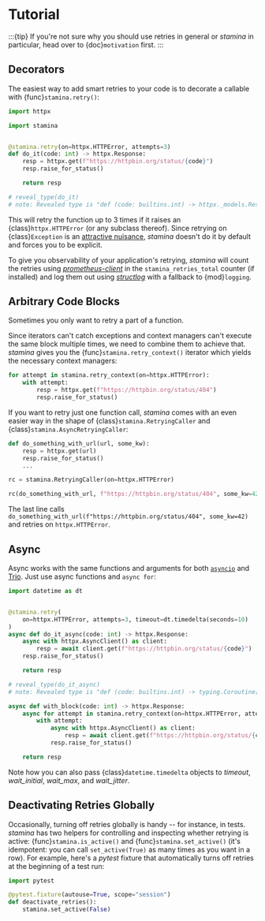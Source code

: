 # Tutorial

:::{tip}
If you're not sure why you should use retries in general or _stamina_ in particular, head over to {doc}`motivation` first.
:::


## Decorators

The easiest way to add smart retries to your code is to decorate a callable with {func}`stamina.retry()`:

```python
import httpx

import stamina


@stamina.retry(on=httpx.HTTPError, attempts=3)
def do_it(code: int) -> httpx.Response:
    resp = httpx.get(f"https://httpbin.org/status/{code}")
    resp.raise_for_status()

    return resp

# reveal_type(do_it)
# note: Revealed type is "def (code: builtins.int) -> httpx._models.Response"
```

This will retry the function up to 3 times if it raises an {class}`httpx.HTTPError` (or any subclass thereof).
Since retrying on {class}`Exception` is an [attractive nuisance](https://blog.ganssle.io/articles/2023/01/attractive-nuisances.html), *stamina* doesn't do it by default and forces you to be explicit.

To give you observability of your application's retrying, *stamina* will count the retries using [*prometheus-client*](https://github.com/prometheus/client_python) in the `stamina_retries_total` counter (if installed) and log them out using [*structlog*](https://www.structlog.org/) with a fallback to {mod}`logging`.


## Arbitrary Code Blocks

Sometimes you only want to retry a part of a function.

Since iterators can't catch exceptions and context managers can't execute the same block multiple times, we need to combine them to achieve that.
*stamina* gives you the {func}`stamina.retry_context()` iterator which yields the necessary context managers:

```python
for attempt in stamina.retry_context(on=httpx.HTTPError):
    with attempt:
        resp = httpx.get(f"https://httpbin.org/status/404")
        resp.raise_for_status()
```

If you want to retry just one function call, *stamina* comes with an even easier way in the shape of {class}`stamina.RetryingCaller` and {class}`stamina.AsyncRetryingCaller`:

```python
def do_something_with_url(url, some_kw):
    resp = httpx.get(url)
    resp.raise_for_status()
    ...

rc = stamina.RetryingCaller(on=httpx.HTTPError)

rc(do_something_with_url, f"https://httpbin.org/status/404", some_kw=42)
```

The last line calls `do_something_with_url(f"https://httpbin.org/status/404", some_kw=42)` and retries on `httpx.HTTPError`.


## Async

Async works with the same functions and arguments for both [`asyncio`](https://docs.python.org/3/library/asyncio.html) and [Trio](https://trio.readthedocs.io/).
Just use async functions and `async for`:

```python
import datetime as dt


@stamina.retry(
    on=httpx.HTTPError, attempts=3, timeout=dt.timedelta(seconds=10)
)
async def do_it_async(code: int) -> httpx.Response:
    async with httpx.AsyncClient() as client:
        resp = await client.get(f"https://httpbin.org/status/{code}")
    resp.raise_for_status()

    return resp

# reveal_type(do_it_async)
# note: Revealed type is "def (code: builtins.int) -> typing.Coroutine[Any, Any, httpx._models.Response]"

async def with_block(code: int) -> httpx.Response:
    async for attempt in stamina.retry_context(on=httpx.HTTPError, attempts=3):
        with attempt:
            async with httpx.AsyncClient() as client:
                resp = await client.get(f"https://httpbin.org/status/{code}")
            resp.raise_for_status()

    return resp
```

Note how you can also pass {class}`datetime.timedelta` objects to *timeout*, *wait_initial*, *wait_max*, and *wait_jitter*.


## Deactivating Retries Globally

Occasionally, turning off retries globally is handy -- for instance, in tests.
*stamina* has two helpers for controlling and inspecting whether retrying is active:
{func}`stamina.is_active()` and {func}`stamina.set_active()` (it's idempotent: you can call `set_active(True)` as many times as you want in a row).
For example, here's a *pytest* fixture that automatically turns off retries at the beginning of a test run:

```python
import pytest

@pytest.fixture(autouse=True, scope="session")
def deactivate_retries():
    stamina.set_active(False)
```
